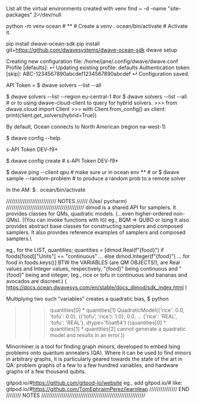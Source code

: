 
LIst all the virtual environments created with venv
find ~ -d -name "site-packages" 2>/dev/null

python -m venv ocean				# **	# Create a venv
. ocean/bin/activate				# Activate it.


pip install dwave-ocean-sdk
pip install git+https://github.com/dwavesystems/dwave-ocean-sdk
dwave setup


Creating new configuration file: /home/jane/.config/dwave/dwave.conf
Profile [defaults]: ↵
Updating existing profile: defaults
Authentication token [skip]: ABC-1234567890abcdef1234567890abcdef ↵
Configuration saved.

API Token = $ dwave solvers  --list --all

$ dwave solvers --list --region eu-central-1 	#or
$ dwave solvers  --list --all   		# or to 
  using dwave-cloud-client to query for hybrid solvers.
	>>> from dwave.cloud import Client
	>>> with Client.from_config() as client:
	   print(client.get_solvers(hybrid=True))

By default, Ocean connects to North American (region na-west-1)

$ dwave config --help

s-API Token DEV-f9*

$ dwave config create         	#     s-API Token DEV-f9*

$ dwave ping --client qpu	# make sure ur in ocean env **
	# or
$ dwave sample --random-problem	# to produce a random prob to a remote solver

In the AM:
$  . ocean/bin/activate



/////////////////////////// NOTES ////// (Use/ pycharm) //////////////////////////////////////////
dimod 
is a shared API for samplers. It provides classes for QMs, quadratic models. (...even 
higher-ordered non-QMs). ((You can invoke functions with it))
eg., BQM => QUBO or Ising
It also provides abstract base classes for constructing samplers and composed samplers.
It also provides reference examples of samplers and composed samplers.\

eg., for the LIST, quantities;
quantities = [dimod.Real(f"{food}") if foods[food]["Units"] == "continuous"
...                                     else dimod.Integer(f"{food}")
...                                     for food in foods.keys()]
BTW
the VARIABLES (are QM OBJECTS!), are Real values and Integer values, respectively, "{food}" being continuous and "{food}"
being and integer, (eg., rice or tofu in continuous and bananas and avocados are discreet.) 
( https://docs.ocean.dwavesys.com/en/stable/docs_dimod/sdk_index.html )

Multiplying two such “variables” 
creates a quadratic bias, $ python
>>> quantities[0] * quantities[1]
  QuadraticModel({'rice': 0.0, 'tofu': 0.0}, {('tofu', 'rice'): 1.0}, 0.0,
   ... {'rice': 'REAL', 'tofu': 'REAL'}, dtype='float64')
((quantities[0] * quantities[1] * quantities[2] cannot generate a quadratic model and results in an error.))

Minorminer 
is a tool for finding graph minors, developed to embed Ising problems onto quantum annealers (QA). Where it can be used to find minors in arbitrary graphs, it is particularly geared towards the state of the art in QA: problem graphs of a few to a few hundred variables, and hardware graphs of a few thousand qubits.

gitpod.io/#https://github.com/gitpod-io/website      eg., add  gitpod.io/# like:
gitpod.io/#https://github.com/TomEphraimPerez/learnleap
/////////////// END //////// NOTES ////////////////////////////////////////////////////////






